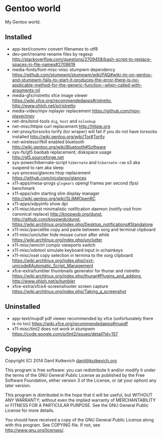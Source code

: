 Gentoo world
============

My Gentoo world.

Installed
---------

* app-text/convmv                convert filenames to utf8
* dev-perl/rename                rename files by regexp <http://stackoverflow.com/questions/2709458/bash-script-to-replace-spaces-in-file-names#2709619>
* media-fonts/font-misc-misc     stumpwm dependency <https://github.com/stumpwm/stumpwm/wiki/FAQ#wiki-im-on-gentoo-and-stumpwm-fails-to-start-it-produces-the-error-there-is-no-applicable-method-for-the-generic-function--when-called-with-arguments-nil>
* media-gfx/ristretto            xfce image viewer <https://wiki.xfce.org/recommendedapps#ristretto>, <http://www.ohloh.net/p/ristretto>
* media-video/mpv                mplayer replacement <https://github.com/mpv-player/mpv>
* net-dns/bind-tools             `dig`, `host` and `nslookup`
* net-misc/httpie                curl replacement <http://httpie.org>
* net-proxy/torsocks             torify (tor wraper) will fail if you do not have torsocks installed <http://wiki.gentoo.org/wiki/Tor#Torify>
* net-wireless/rfkill            enabled bluetooth <http://wiki.gentoo.org/wiki/Bluetooth#Software>
* sys-fs/gt5                     baobab replacement; diskspace usage <http://gt5.sourceforge.net>
* sys-power/hibernate-script     `hibernate` and `hibernate-ram` s3 aka suspend to ram aka sleep
* sys-process/glances            htop replacement <https://github.com/nicolargo/glances>
* x11-apps/mesa-progs            `glxgears` opengl frames per second (fps) benchmark
* x11-apps/xdm                   starting slim display manager <http://wiki.gentoo.org/wiki/SLiM#OpenRC>
* x11-apps/xdpyinfo              show dpi
* x11-misc/dunst                 minimalistic notification daemon (notify-osd from canonical replace) <http://knopwob.org/dunst>, <http://github.com/knopwob/dunst>, <https://wiki.archlinux.org/index.php/Desktop_notifications#Standalone>
* x11-misc/parcellite            copy and paste between xorg and terminal clipboard
* x11-misc/unclutter             hide mouse cursor after while <https://wiki.archlinux.org/index.php/unclutter>
* x11-misc/wmctrl                compiz viewports switch
* x11-misc/xdotool               simulate keyboard input in xchainkeys
* x11-misc/xsel                  copy selection in termina to the xorg clipboard <https://wiki.archlinux.org/index.php/rxvt-unicode#Automatic_Script_Management>
* xfce-extra/tumbler             thumbnails generator for thunar and ristretto <https://wiki.archlinux.org/index.php/thunar#Plugins_and_addons>, <http://www.ohloh.net/p/tumbler>
* xfce-extra/xfce4-screenshooter screen capture <https://wiki.archlinux.org/index.php/Taking_a_screenshot>

Uninstalled
-----------

* app-text/mupdf             pdf viewer recommended by xfce (unfortunately there is no toc) <https://wiki.xfce.org/recommendedapps#mupdf>
* x11-misc/tint2             does not work in stumpwm <https://code.google.com/p/tint2/issues/detail?id=157>

Copying
-------

Copyright (C) 2014 Danil Kutkevich <danil@kutkevich.org>

This program is free software: you can redistribute it and/or modify
it under the terms of the GNU General Public License as published by
the Free Software Foundation, either version 3 of the License, or
(at your option) any later version.

This program is distributed in the hope that it will be useful,
but WITHOUT ANY WARRANTY; without even the implied warranty of
MERCHANTABILITY or FITNESS FOR A PARTICULAR PURPOSE.  See the
GNU General Public License for more details.

You should have received a copy of the GNU General Public License
along with this program. See COPYING file.
If not, see <http://www.gnu.org/licenses/>.
